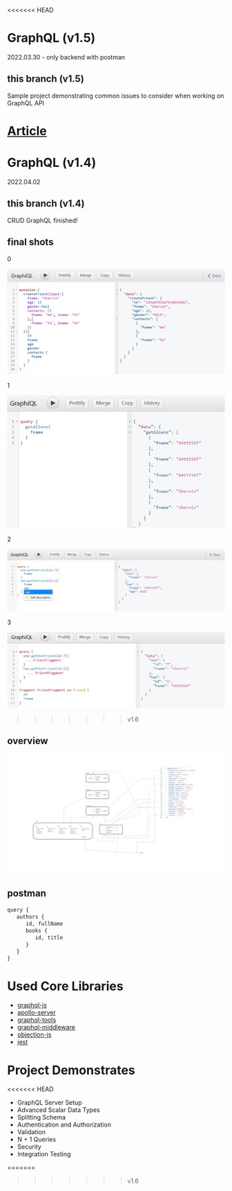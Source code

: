 <<<<<<< HEAD
# GraphQL (v1.5)
2022.03.30 - only backend with postman

## this branch (v1.5) 
   
Sample project demonstrating common issues to consider when working on GraphQL API

[Article](https://www.toptal.com/graphql/creating-your-first-graphql-api)
=======
# GraphQL (v1.4)
2022.04.02

## this branch (v1.4) 
  
CRUD GraphQL finished!
 
## final shots

0
 
![](0.png)

1

![](img/10.png)

2

![](img/11.png)

3

![](img/12.png)
>>>>>>> v1.6

## overview 

![](architecture.png)


## postman

```
query {
   authors {
      id, fullName
      books {
         id, title 
      }
   }
}
```

# Used Core Libraries

- [graphql-js](https://github.com/graphql/graphql-js)
- [apollo-server](https://github.com/apollographql/apollo-server)
- [graphql-tools](https://github.com/apollographql/graphql-tools)
- [graphql-middleware](https://github.com/prisma/graphql-middleware)
- [objection-js](https://github.com/vincit/objection.js)
- [jest](https://github.com/facebook/jest)

# Project Demonstrates

<<<<<<< HEAD
- GraphQL Server Setup
- Advanced Scalar Data Types
- Splitting Schema
- Authentication and Authorization
- Validation
- N + 1 Queries
- Security
- Integration Testing

 
=======
>>>>>>> v1.6
